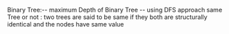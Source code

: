 Binary Tree:--
maximum Depth of Binary Tree -- using DFS approach
same Tree or not :
      two trees are said to be same if they both are structurally identical and the nodes have same value
